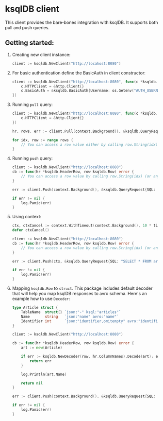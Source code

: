 # ksqlDB client
This client provides the bare-bones integration with ksqlDB.  It supports both pull and push queries.

## Getting started:

1. Creating new client instance:

    ```go
    client := ksqldb.NewClient("http://locahost:8080")
    ```

1. For basic authentication define the BasicAuth in client constructor:

    ```go
    client := ksqldb.NewClient("http://localhost:8080", func(c *ksqldb.Client) {
        c.HTTPClient = &http.Client{}
        c.BasicAuth = &ksqldb.BasicAuth{Username: os.Getenv("AUTH_USERNAME"), Password: os.Getenv("AUTH_USERNAME")}
    })
    ```

1. Running `pull` query:

    ```go
    client := ksqldb.NewClient("http://localhost:8080", func(c *ksqldb.Client) {
		c.HTTPClient = &http.Client{}
	})

    hr, rows, err := client.Pull(context.Background(), &ksqldb.QueryRequest{SQL: "SELECT * FROM articles;"})

    for idx, row := range rows {
        // You can access a row value either by calling row.String(idx) (or any other available row method depending on a value type) or rows[idx]
    }
    ```

1. Running `push` query:

    ```go
    client := ksqldb.NewClient("http://localhost:8080")
    cb := func(hr *ksqldb.HeaderRow, row ksqldb.Row) error {
        // You can access a row value by calling row.String(idx) (or any other available row method depending on a value type) or rows[idx]
    }

    err := client.Push(context.Background(), &ksqldb.QueryRequest{SQL: "SELECT * FROM articles EMIT CHANGES;"}, cb)

    if err != nil {
        log.Panic(err)
    }
    ```

1. Using context:


    ```go
    ctx, ctxCancel := context.WithTimeout(context.Background(), 10 * time.Second)
    defer ctxCancel()

    client := ksqldb.NewClient("http://localhost:8080")
    cb := func(hr *ksqldb.HeaderRow, row ksqldb.Row) error {
        // You can access a row value by calling row.String(idx) (or any other available row method depending on a value type) or rows[idx]
    }

    err := client.Push(ctx, &ksqldb.QueryRequest{SQL: "SELECT * FROM articles EMIT CHANGES;"}, cb)

    if err != nil {
        log.Panic(err)
    }
    ```

1. Mapping `ksqldb.Row` to `struct`. This package includes default decoder that will help you map ksqlDB responses to avro schema. Here's an example how to use `Decoder`:

    ```go
    type Article struct {
        TableName  struct{} `json:"-" ksql:"articles"`
        Name       string   `json:"name" avro:"name"`
        Identifier int      `json:"identifier,omitempty" avro:"identifier"`
    }

    client := ksqldb.NewClient("http://localhost:8080")

    cb := func(hr *ksqldb.HeaderRow, row ksqldb.Row) error {
        art := new(Article)

        if err := ksqldb.NewDecoder(row, hr.ColumnNames).Decode(art); err != nil {
            return err
        }

        log.Println(art.Name)

        return nil
    }

    err := client.Push(context.Background(), &ksqldb.QueryRequest{SQL: "SELECT * FROM articles EMIT CHANGES;"}, cb)

    if err != nil {
        log.Panic(err)
    }
    ```
